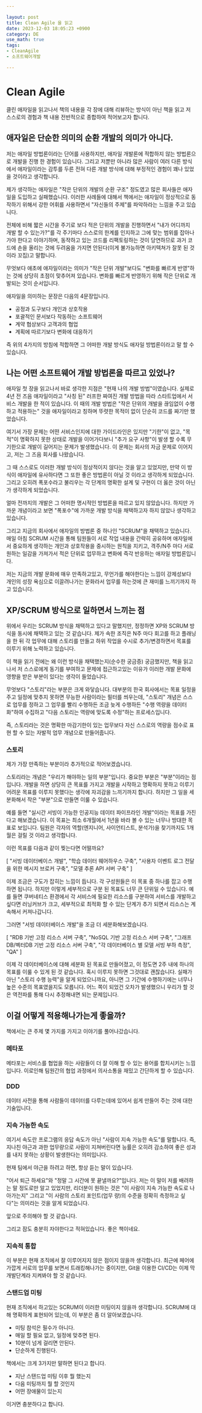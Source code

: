 ```yaml
---

layout: post
title: Clean Agile 을 읽고
date: 2023-12-03 18:05:23 +0900
category: DE
use_math: true
tags:
- CleanAgile
- 소프트웨어개발

---
```


# Clean Agile

클린 애자일을 읽고나서 책의 내용을 각 장에 대해 리뷰하는 방식이 아닌 책을 읽고 저 스스로의 경험과 책 내용 전반적으로 종합하여 적어보고자 합니다.

## 애자일은 단순한 의미의 순환 개발의 의미가 아니다.

저는 애자일 방법론이라는 단어를 사용하지만, 애자일 개발론에 적합하지 않는 방법론으로 개발을 진행 한 경험이 있습니다. 그리고 저뿐만 아니라 많은 사람이 여러 다른 방식에서 애자일이라는 감투를 두른 전혀 다른 개발 방식에 대해 부정적인 경험이 꽤나 있었을 것이라고 생각합니다.

제가 생각하는 애자일은 "작은 단위의 개발의 순환 구조" 정도였고 많은 회사들은 애자일을 도입하고 실패했습니다. 이러한 사례들에 대해서 책에서는 애자일이 정상적으로 동작하기 위해서 강한 어휘를 사용하면서 "자신들의 주제"를 파악하라는 느낌을 주고 있습니다.

전체에 비해 짧은 시간을 주기로 보다 적은 단위의 개발을 진행하면서 "내가 어디까지 개발 할 수 있는가?"를 각 주기마다 스스로의 한계를 인지하고 그에 맞는 범위를 잡아나가야 한다고 이야기하며, 동작하고 있는 코드를 리팩토링하는 것이 당연하므로 과거 코드에 손을 올리는 것에 두려움을 가지면 안된다(이게 불가능하면 아키텍쳐가 잘못 된 것이라 꼬집)고 말합니다.

무엇보다 애초에 애자일이라는 의미가 "작은 단위 개발"보다도 "변화를 빠르게 반영"하는 것에 상당히 초점이 맞추어져 있습니다. 변화를 빠르게 반영하기 위해 작은 단위로 개발되는 것이 순서입니다.

애자일을 의미하는 문장은 다음의 4문장입니다.

- 공정과 도구보다 개인과 상호작용
- 포괄적인 문서보다 작동하는 소프트웨어
- 계약 협상보다 고객과의 협업
- 계획에 따르기보다 변화에 대응하기

즉 위의 4가지의 방침에 적합하면 그 어떠한 개발 방식도 애자일 방법론이라고 말 할 수 있습니다.


## 나는 어떤 소프트웨어 개발 방법론을 따르고 있었나?

애자일 첫 장을 읽고나서 바로 생각한 지점은 "현재 나의 개발 방법"이였습니다. 실제로 4년 전 즈음 애자일이라고 "사칭 된" 러프한 짜여진 개발 방법을 따라 스타트업에서 서비스 개발을 한 적이 있습니다. 이 때의 개발 방법은 "작은 단위의 개발을 끊임없이 수행하고 적용하는" 것을 애자일이라고 칭하며 뚜렷한 목적이 없이 단순히 코드를 짜기만 했었습니다.

여기서 가장 문제는 어떤 서비스인지에 대한 가이드라인은 있지만 "기한"이 없고, "목적"이 명확하지 못한 상태로 개발을 이어가다보니 "추가 요구 사항"이 발생 할 수록 무기한으로 개발이 길어지는 문제가 발생했습니다. 이 문제는 회사의 자금 문제로 이어지고, 저는 그 즈음 회사를 나왔습니다.

그 때 스스로도 이러한 개발 방식이 정상적이지 않다는 것을 알고 있었지만, 만약 이 방식이 애자일에 유사하다면 그 또한 좋은 방법론이 아닐 것 이라고 생각하게 되었습니다. 그리고 오히려 폭포수라고 불리우는 각 단계의 명확한 설계 및 구현이 더 옳은 것이 아닌가 생각하게 되었습니다.

얼마 전까지의 개발은 그 어떠한 명시적인 방법론을 따르고 있지 않았습니다. 하지만 가까운 개념이라고 보면 "폭포수"에 가까운 개발 방식을 채택하고자 하지 않았나 생각하고 있습니다.

그리고 지금의 회사에서 애자일의 방법론 중 하나인 "SCRUM"을 채택하고 있습니다. 매일 아침 SCRUM 시간을 통해 팀원들이 서로 작업 내용을 간략히 공유하며 애자일에서 중요하게 생각하는 개인과 상호작용을 중시하는 원칙을 지키고, 격주/N주 마다 서로 원하는 일감을 가져가서 적은 단위로 업무하고 변화에 즉각 반응하는 애자일 방법론입니다.

저는 지금의 개발 문화에 매우 만족하고있고, 무언가를 해야한다는 느낌이 강제성보다 개인의 성장 욕심으로 이끌려나가는 문화라서 업무를 하는것에 큰 재미를 느끼기까지 하고 있습니다.

## XP/SCRUM 방식으로 일하면서 느끼는 점

위에서 우리는 SCRUM 방식을 채택하고 있다고 말했지만, 정정하면 XP와 SCRUM 방식을 동시에 채택하고 있는 것 같습니다. 제가 속한 조직은 N주 마다 회고를 하고 플래닝을 한 뒤 각 업무에 대해 스토리를 만들고 하위 작업을 수시로 추가/변경하면서 목표를 이루기 위해 노력하고 있습니다.

이 책을 읽기 전에는 왜 이런 방식을 채택했는지(순수한 궁금증) 궁금했지만, 책을 읽고나서 저 스스로에게 동기를 부여하고 문제에 접근하고있는 이유가 이러한 개발 문화에 영향을 받은 부분이 있다는 생각이 들었습니다.

무엇보다 "스토리"라는 부분은 크게 와닿습니다. 대부분의 한국 회사에서는 목표 일정을 주고 일정에 맞추지 못하면 무능한 사람이라는 필터를 씌우는데, "스토리" 개념은 스스로 업무를 정하고 그 업무를 빨리 수행하든 조금 늦게 수행하든 "수행 역량을 데이터화"하여 수집하고 "다음 스토리는 역량에 맞도록 수정"하는 프로세스입니다.

즉, 스토리라는 것은 명확한 마감기한이 있는 업무보다 자신 스스로의 역량을 점수로 표현 할 수 있는 자발적 업무 개념으로 만들어줍니다.

### 스토리

제가 가장 만족하는 부분이라 추가적으로 적어보겠습니다.

스토리라는 개념은 "우리가 해야하는 일의 부분"입니다. 중요한 부분은 "부분"이라는 점 입니다. 개발을 하면 상당히 큰 목표를 가지고 개발을 시작하고 명확하지 못하고 이루기 어려운 목표를 이루지 못했다는 생각에 자괴감을 느끼기까지 합니다. 하지만 그 일을 세분화해서 작은 "부분"으로 만들면 이룰 수 있습니다.

예를 들면 "실시간 서빙이 가능한 인공지능 데이터 파이프라인 개발"이라는 목표를 가진다고 해보겠습니다. 이 목표는 최소 6개월에서 1년을 바라 볼 수 있는 너무나 방대한 목표로 보입니다. 팀원은 각자의 역할(엔지니어, 사이언티스트, 분석가)을 찾기까지도 1개월은 걸릴 것 이라고 생각합니다.

이런 목표를 다음과 같이 찢는다면 어떨까요?

[ "서빙 데이터베이스 개발", "학습 데이터 웨어하우스 구축", "사용자 이벤트 로그 전달을 위한 메시지 브로커 구축", "모델 추론 API 서버 구축" ]

이제 조금은 구도가 잡히는 느낌이 듭니다. 각 구성원들은 이 목표 중 하나를 잡고 수행하면 됩니다. 하지만 이렇게 세부적으로 구분 된 목표도 너무 큰 단위일 수 있습니다. 예를 들면 쿠버네티스 환경에서 각 서비스에 필요한 리소스를 구분하여 서비스를 개발하고 싶다면 러닝커브가 크고, 세부적으로 최적화 할 수 있는 단계가 추가 되면서 리소스는 계속해서 커져나갑니다.

그러면 "서빙 데이터베이스 개발"을 조금 더 세분화해보겠습니다.

[ "RDB 기반 고정 리소스 서버 구축", "NoSQL 기반 고정 리소스 서버 구축", "그래프DB/벡터DB 기반 고정 리소스 서버 구축", "각 데이터베이스 별 모델 서빙 부하 측정", "QA" ]

이제 각 데이터베이스에 대해 세분화 된 목표로 만들어졌고, 이 정도면 2주 내에 하나의 목표를 이룰 수 있게 된 것 같습니다. 혹시 이루지 못하면 그것대로 괜찮습니다. 실패가 아닌 "스토리 수행 능력"을 알게 되었으니까요, 아니면 그 기간에 수행하기에는 너무나 높은 수준의 목표였을지도 모릅니다. 어느 쪽이 되었건 오차가 발생했으니 우리가 할 것은 역전파를 통해 다시 추정해내면 되는 문제입니다.

## 이걸 어떻게 적용해나가는게 좋을까?

책에서는 큰 주제 몇 가지를 가지고 이야기를 풀어나갔습니다.

### 메타포

메타포는 서비스를 협업을 하는 사람들이 더 잘 이해 할 수 있는 용어를 합치시키는 느낌입니다. 이로인해 팀원간의 협업 과정에서 의사소통을 재밌고 간단하게 할 수 있습니다.

### DDD

데이터 사전을 통해 사람들이 데이터를 다루는데에 있어서 쉽게 만들어 주는 것에 대한 기술입니다.

### 지속 가능한 속도

여기서 속도란 프로그램의 응답 속도가 아닌 "사람이 지속 가능한 속도"를 말합니다. 즉, 지나친 야근과 과한 업무량으로 사람이 지쳐버린다면 능률은 오히려 감소하여 좋은 성과를 내지 못하는 상황이 발생한다는 의미입니다.

현재 팀에서 야근을 하려고 하면, 항상 듣는 말이 있습니다.

"어서 퇴근 하세요"와 "정말 그 시간에 못 끝낼까요?"입니다. 저는 이 말이 저를 배려하는 말 정도로만 알고 있었지만, 리더분이 원하는 것은 "이 사람이 지속 가능한 속도로 나아가는지" 그리고 "이 사람의 스토리 포인트(업무 량)의 수준을 정확히 측정하고 싶다"는 의미라는 것을 알게 되었습니다.

앞으로 주의해야 할 것 같습니다.

그리고 잠도 충분히 자야한다고 적혀있습니다. 좋은 책이네요.

### 지속적 통합

이 부분은 현재 조직에서 잘 이루어지지 않은 점이지 않을까 생각합니다. 최근에 페어에 가깝게 서로의 업무를 보면서 트래킹해나가는 중이지만, Git을 이용한 CI/CD는 이제 막 개발단계라 지켜봐야 할 것 같습니다.

### 스탠드업 미팅

현재 조직에서 하고있는 SCRUM이 이러한 미팅이지 않을까 생각합니다. SCRUM에 대해 명확하게 표현되어 있는데, 이 부분은 좀 더 알아보겠습니다.

- 미팅 참석은 필수가 아니다.
- 매일 할 필요 없고, 일정에 맞추면 된다.
- 10분이 넘게 걸리면 안된다.
- 단순하게 진행된다.

책에서는 크게 3가지만 말하면 된다고 합니다.

- 지난 스탠드업 미팅 이후 뭘 했는지
- 다음 미팅까지 뭘 할 것인지
- 어떤 장애물이 있는지

이거면 충분하다고 합니다.





